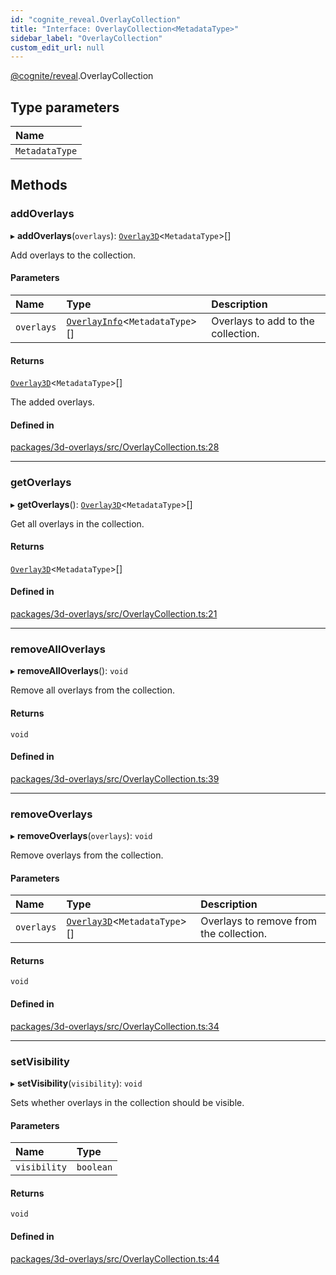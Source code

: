 ```yaml
---
id: "cognite_reveal.OverlayCollection"
title: "Interface: OverlayCollection<MetadataType>"
sidebar_label: "OverlayCollection"
custom_edit_url: null
---
```


[@cognite/reveal](../modules/cognite_reveal.md).OverlayCollection

## Type parameters

| Name |
| :------ |
| `MetadataType` |

## Methods

### addOverlays

▸ **addOverlays**(`overlays`): [`Overlay3D`](cognite_reveal.Overlay3D.md)<`MetadataType`\>[]

Add overlays to the collection.

#### Parameters

| Name | Type | Description |
| :------ | :------ | :------ |
| `overlays` | [`OverlayInfo`](../modules/cognite_reveal.md#overlayinfo)<`MetadataType`\>[] | Overlays to add to the collection. |

#### Returns

[`Overlay3D`](cognite_reveal.Overlay3D.md)<`MetadataType`\>[]

The added overlays.

#### Defined in

[packages/3d-overlays/src/OverlayCollection.ts:28](https://github.com/cognitedata/reveal/blob/e9e26d38/viewer/packages/3d-overlays/src/OverlayCollection.ts#L28)

___

### getOverlays

▸ **getOverlays**(): [`Overlay3D`](cognite_reveal.Overlay3D.md)<`MetadataType`\>[]

Get all overlays in the collection.

#### Returns

[`Overlay3D`](cognite_reveal.Overlay3D.md)<`MetadataType`\>[]

#### Defined in

[packages/3d-overlays/src/OverlayCollection.ts:21](https://github.com/cognitedata/reveal/blob/e9e26d38/viewer/packages/3d-overlays/src/OverlayCollection.ts#L21)

___

### removeAllOverlays

▸ **removeAllOverlays**(): `void`

Remove all overlays from the collection.

#### Returns

`void`

#### Defined in

[packages/3d-overlays/src/OverlayCollection.ts:39](https://github.com/cognitedata/reveal/blob/e9e26d38/viewer/packages/3d-overlays/src/OverlayCollection.ts#L39)

___

### removeOverlays

▸ **removeOverlays**(`overlays`): `void`

Remove overlays from the collection.

#### Parameters

| Name | Type | Description |
| :------ | :------ | :------ |
| `overlays` | [`Overlay3D`](cognite_reveal.Overlay3D.md)<`MetadataType`\>[] | Overlays to remove from the collection. |

#### Returns

`void`

#### Defined in

[packages/3d-overlays/src/OverlayCollection.ts:34](https://github.com/cognitedata/reveal/blob/e9e26d38/viewer/packages/3d-overlays/src/OverlayCollection.ts#L34)

___

### setVisibility

▸ **setVisibility**(`visibility`): `void`

Sets whether overlays in the collection should be visible.

#### Parameters

| Name | Type |
| :------ | :------ |
| `visibility` | `boolean` |

#### Returns

`void`

#### Defined in

[packages/3d-overlays/src/OverlayCollection.ts:44](https://github.com/cognitedata/reveal/blob/e9e26d38/viewer/packages/3d-overlays/src/OverlayCollection.ts#L44)
